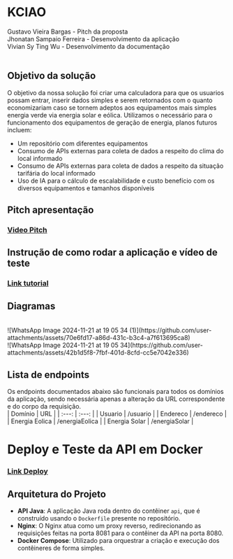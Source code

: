 # KCIAO

Gustavo Vieira Bargas - Pitch da proposta
</br>
Jhonatan Sampaio Ferreira - Desenvolvimento da aplicação
</br>
Vivian Sy Ting Wu - Desenvolvimento da documentação
</br>
</br>

## Objetivo da solução

O objetivo da nossa solução foi criar uma calculadora para que os usuarios possam entrar, inserir dados simples e serem retornados com o quanto economizariam caso se tornem adeptos aos equipamentos mais simples energia verde via energia solar e eólica.
Utilizamos o necessário para o funcionamento dos equipamentos de geração de energia, planos futuros incluem:
- Um repositório com diferentes equipamentos
- Consumo de APIs externas para coleta de dados a respeito do clima do local informado
- Consumo de APIs externas para coleta de dados a respeito da situação tarifária do local informado
- Uso de IA para o cálculo de escalabilidade e custo benefício com os diversos equipamentos e tamanhos disponíveis


## Pitch apresentação
### [Video Pitch](https://www.youtube.com/watch?v=evHRuOFIT_Q)


## Instrução de como rodar a aplicação e vídeo de teste
### [Link tutorial](https://youtu.be/JMmKNNNo7GY)


## Diagramas
</br>
![WhatsApp Image 2024-11-21 at 19 05 34 (1)](https://github.com/user-attachments/assets/70e6fd17-a86d-431c-b3c4-a7f613695ca8)
</br>
![WhatsApp Image 2024-11-21 at 19 05 34](https://github.com/user-attachments/assets/42b1d5f8-7fbf-401d-8cfd-cc5e7042e336)


## Lista de endpoints
Os endpoints documentados abaixo são funcionais para todos os domínios da aplicação, sendo necessária apenas a alteração da URL correspondente e do corpo da requisição.
</br>
| Domínio | URL |
| :---: | :---: |
| Usuario | /usuario |
| Endereco | /endereco |
| Energia Eolica | /energiaEolica |
| Energia Solar | /energiaSolar |


# Deploy e Teste da API em Docker
### [Link Deploy](https://www.youtube.com/watch?v=k8LD8ITsCfQ)

## Arquitetura do Projeto

- **API Java**: A aplicação Java roda dentro do contêiner `api`, que é construído usando o `Dockerfile` presente no repositório.
- **Nginx**: O Nginx atua como um proxy reverso, redirecionando as requisições feitas na porta 8081 para o contêiner da API na porta 8080.
- **Docker Compose**: Utilizado para orquestrar a criação e execução dos contêineres de forma simples.

